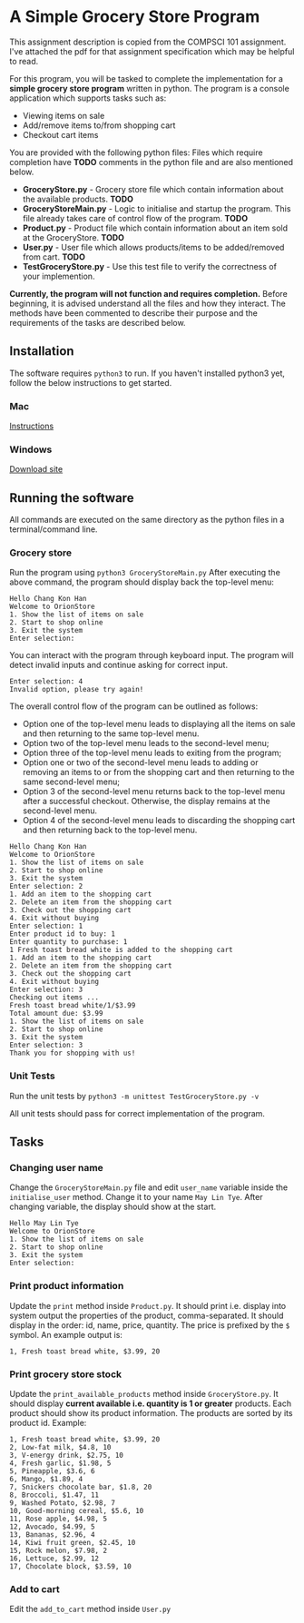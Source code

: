 # A Simple Grocery Store Program
This assignment description is copied from the COMPSCI 101 assignment. I've attached the pdf for that assignment specification which may be helpful to read.

For this program, you will be tasked to complete the implementation for a **simple grocery store program** written in python. The program is a console application which supports tasks such as:

* Viewing items on sale
* Add/remove items to/from shopping cart
* Checkout cart items

You are provided with the following python files:
Files which require completion have **TODO** comments in the python file and are also mentioned below.

* **GroceryStore.py** - Grocery store file which contain information about the available products. **TODO**
* **GroceryStoreMain.py** - Logic to initialise and startup the program. This file already takes care of control flow of the program. **TODO**
* **Product.py** - Product file which contain information about an item sold at the GroceryStore. **TODO**
* **User.py** - User file which allows products/items to be added/removed from cart. **TODO**
* **TestGroceryStore.py** - Use this test file to verify the correctness of your implemention.

**Currently, the program will not function and requires completion.** Before beginning, it is advised understand all the files and how they interact. The methods have been commented to describe their purpose and the requirements of the tasks are described below.

## Installation
The software requires `python3` to run. If you haven't installed python3 yet, follow the below instructions to get started.

### Mac
[Instructions](http://python-guide-pt-br.readthedocs.io/en/latest/starting/install3/osx/)
### Windows
[Download site](https://www.python.org/downloads/)

## Running the software
All commands are executed on the same directory as the python files in a terminal/command line.
### Grocery store
Run the program using `python3 GroceryStoreMain.py`
After executing the above command, the program should display back the top-level menu:
```
Hello Chang Kon Han
Welcome to OrionStore
1. Show the list of items on sale
2. Start to shop online
3. Exit the system
Enter selection:
```
You can interact with the program through keyboard input. The program will detect invalid inputs and continue asking for correct input.
```
Enter selection: 4
Invalid option, please try again!
```

The overall control flow of the program can be outlined as follows:
* Option one of the top-level menu leads to displaying all the items on sale and then returning to the same top-level menu.
* Option two of the top-level menu leads to the second-level menu;
* Option three of the top-level menu leads to exiting from the program;
* Option one or two of the second-level menu leads to adding or removing an items to or from the shopping cart and then returning to the same second-level menu;
* Option 3 of the second-level menu returns back to the top-level menu after a successful checkout. Otherwise, the display remains at the second-level menu.
* Option 4 of the second-level menu leads to discarding the shopping cart and then returning back to the top-level menu.

```
Hello Chang Kon Han
Welcome to OrionStore
1. Show the list of items on sale
2. Start to shop online
3. Exit the system
Enter selection: 2
1. Add an item to the shopping cart
2. Delete an item from the shopping cart
3. Check out the shopping cart
4. Exit without buying
Enter selection: 1
Enter product id to buy: 1
Enter quantity to purchase: 1
1 Fresh toast bread white is added to the shopping cart
1. Add an item to the shopping cart
2. Delete an item from the shopping cart
3. Check out the shopping cart
4. Exit without buying
Enter selection: 3
Checking out items ...
Fresh toast bread white/1/$3.99
Total amount due: $3.99
1. Show the list of items on sale
2. Start to shop online
3. Exit the system
Enter selection: 3
Thank you for shopping with us!
```

### Unit Tests
Run the unit tests by `python3 -m unittest TestGroceryStore.py -v`

All unit tests should pass for correct implementation of the program.

## Tasks
### Changing user name
Change the `GroceryStoreMain.py` file and edit `user_name` variable inside the `initialise_user` method. Change it to your name `May Lin Tye`.
After changing variable, the display should show at the start.
```
Hello May Lin Tye
Welcome to OrionStore
1. Show the list of items on sale
2. Start to shop online
3. Exit the system
Enter selection:
```
### Print product information
Update the `print` method inside `Product.py`. It should print i.e. display into system output the properties of the product, comma-separated. It should display in the order: id, name, price, quantity. The price is prefixed by the `$` symbol. An example output is:
```
1, Fresh toast bread white, $3.99, 20
```

### Print grocery store stock
Update the `print_available_products` method inside `GroceryStore.py`. It should display **current available i.e. quantity is 1 or greater** products. Each product should show its product information. The products are sorted by its product id. Example:
```
1, Fresh toast bread white, $3.99, 20
2, Low-fat milk, $4.8, 10
3, V-energy drink, $2.75, 10
4, Fresh garlic, $1.98, 5
5, Pineapple, $3.6, 6
6, Mango, $1.89, 4
7, Snickers chocolate bar, $1.8, 20
8, Broccoli, $1.47, 11
9, Washed Potato, $2.98, 7
10, Good-morning cereal, $5.6, 10
11, Rose apple, $4.98, 5
12, Avocado, $4.99, 5
13, Bananas, $2.96, 4
14, Kiwi fruit green, $2.45, 10
15, Rock melon, $7.98, 2
16, Lettuce, $2.99, 12
17, Chocolate block, $3.59, 10
```
### Add to cart
Edit the `add_to_cart` method inside `User.py`
